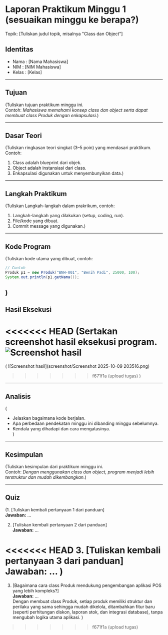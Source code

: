 # Laporan Praktikum Minggu 1 (sesuaikan minggu ke berapa?)
Topik: [Tuliskan judul topik, misalnya "Class dan Object"]

## Identitas
- Nama  : [Nama Mahasiswa]
- NIM   : [NIM Mahasiswa]
- Kelas : [Kelas]

---

## Tujuan
(Tuliskan tujuan praktikum minggu ini.  
Contoh: *Mahasiswa memahami konsep class dan object serta dapat membuat class Produk dengan enkapsulasi.*)

---

## Dasar Teori
(Tuliskan ringkasan teori singkat (3–5 poin) yang mendasari praktikum.  
Contoh:  
1. Class adalah blueprint dari objek.  
2. Object adalah instansiasi dari class.  
3. Enkapsulasi digunakan untuk menyembunyikan data.)

---

## Langkah Praktikum
(Tuliskan Langkah-langkah dalam prakrikum, contoh:
1. Langkah-langkah yang dilakukan (setup, coding, run).  
2. File/kode yang dibuat.  
3. Commit message yang digunakan.)

---

## Kode Program
(Tuliskan kode utama yang dibuat, contoh:  

```java
// Contoh
Produk p1 = new Produk("BNH-001", "Benih Padi", 25000, 100);
System.out.println(p1.getNama());
```
)
---

## Hasil Eksekusi
<<<<<<< HEAD
(Sertakan screenshot hasil eksekusi program.  
![Screenshot hasil](screenshots/hasil.png)
=======
( 
![Screenshot hasil](screenshot/Screenshot 2025-10-09 203516.png)
>>>>>>> f671f1a (upload tugas)
)
---

## Analisis
(
- Jelaskan bagaimana kode berjalan.  
- Apa perbedaan pendekatan minggu ini dibanding minggu sebelumnya.  
- Kendala yang dihadapi dan cara mengatasinya.  
)
---

## Kesimpulan
(Tuliskan kesimpulan dari praktikum minggu ini.  
Contoh: *Dengan menggunakan class dan object, program menjadi lebih terstruktur dan mudah dikembangkan.*)

---

## Quiz
(1. [Tuliskan kembali pertanyaan 1 dari panduan]  
   **Jawaban:** …  

2. [Tuliskan kembali pertanyaan 2 dari panduan]  
   **Jawaban:** …  

<<<<<<< HEAD
3. [Tuliskan kembali pertanyaan 3 dari panduan]  
   **Jawaban:** …  )
=======
3. [Bagaimana cara class Produk mendukung pengembangan aplikasi POS yang lebih kompleks?]  
   **Jawaban:** …  
   Dengan membuat class Produk, setiap produk memiliki struktur dan perilaku yang sama sehingga mudah dikelola, ditambahkan fitur baru (seperti perhitungan diskon, laporan stok, dan integrasi database), tanpa mengubah logika utama aplikasi.
   )
>>>>>>> f671f1a (upload tugas)
